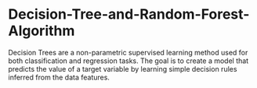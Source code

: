 # Decision-Tree-and-Random-Forest-Algorithm

Decision Trees are a non-parametric supervised learning method used for both classification and regression tasks. The goal is to create a model that predicts the value of a target variable by learning simple decision rules inferred from the data features.
